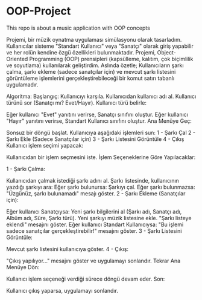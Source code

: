 # OOP-Project
This repo is about a music application with OOP concepts


Projemi, bir müzik oynatma uygulaması simülasyonu olarak tasarladım. Kullanıcılar sisteme "Standart Kullanıcı" veya "Sanatçı" olarak giriş yapabilir ve her rolün kendine özgü özellikleri bulunmaktadır. Projemi, Object-Oriented Programming (OOP) prensipleri (kapsülleme, kalıtım, çok biçimlilik ve soyutlama) kullanılarak geliştirdim. Aslında özetle; Kullanıcıların şarkı çalma, şarkı ekleme (sadece sanatçılar için) ve mevcut şarkı listesini görüntüleme işlemlerini gerçekleştirebileceği bir komut satırı tabanlı uygulamadır.


Algoritma:
Başlangıç:
Kullanıcıyı karşıla.
Kullanıcıdan kullanıcı adı al.
Kullanıcı türünü sor (Sanatçı mı? Evet/Hayır).
Kullanıcı türü belirle:

Eğer kullanıcı "Evet" yanıtını verirse, Sanatçı sınıfını oluştur.
Eğer kullanıcı "Hayır" yanıtını verirse, Standart Kullanıcı sınıfını oluştur.
Ana Menüye Geç:

Sonsuz bir döngü başlat.
Kullanıcıya aşağıdaki işlemleri sun:
1 - Şarkı Çal
2 - Şarkı Ekle (Sadece Sanatçılar için)
3 - Şarkı Listesini Görüntüle
4 - Çıkış
Kullanıcı işlem seçimi yapacak:

Kullanıcıdan bir işlem seçmesini iste.
İşlem Seçeneklerine Göre Yapılacaklar:

1 - Şarkı Çalma:

Kullanıcıdan çalmak istediği şarkı adını al.
Şarkı listesinde, kullanıcının yazdığı şarkıyı ara:
Eğer şarkı bulunursa:
Şarkıyı çal.
Eğer şarkı bulunmazsa:
"Üzgünüz, şarkı bulunamadı" mesajı göster.
2 - Şarkı Ekleme (Sanatçılar için):

Eğer kullanıcı Sanatçıysa:
Yeni şarkı bilgilerini al (Şarkı adı, Sanatçı adı, Albüm adı, Süre, Şarkı türü).
Yeni şarkıyı müzik listesine ekle.
"Şarkı listeye eklendi" mesajını göster.
Eğer kullanıcı Standart Kullanıcıysa:
"Bu işlemi sadece sanatçılar gerçekleştirebilir!" mesajını göster.
3 - Şarkı Listesini Görüntüle:

Mevcut şarkı listesini kullanıcıya göster.
4 - Çıkış:

"Çıkış yapılıyor..." mesajını göster ve uygulamayı sonlandır.
Tekrar Ana Menüye Dön:

Kullanıcı işlem seçeneği verdiği sürece döngü devam eder.
Son:

Kullanıcı çıkış yaparsa, uygulamayı sonlandır.
